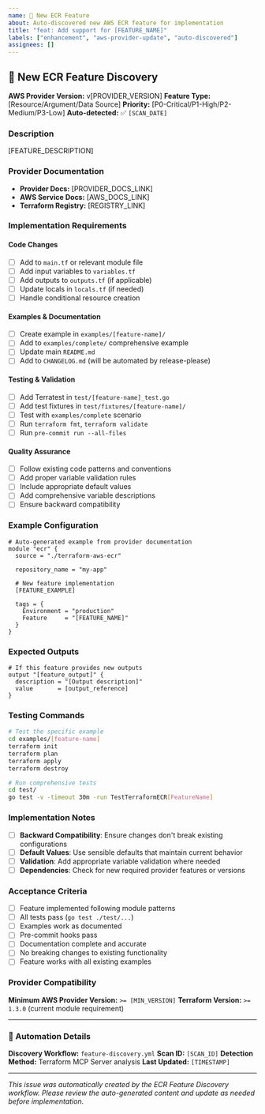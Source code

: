 ```yaml
---
name: 🚀 New ECR Feature
about: Auto-discovered new AWS ECR feature for implementation
title: "feat: Add support for [FEATURE_NAME]"
labels: ["enhancement", "aws-provider-update", "auto-discovered"]
assignees: []
---
```


## 🚀 New ECR Feature Discovery

**AWS Provider Version:** v[PROVIDER_VERSION]
**Feature Type:** [Resource/Argument/Data Source]
**Priority:** [P0-Critical/P1-High/P2-Medium/P3-Low]
**Auto-detected:** ✅ `[SCAN_DATE]`

### Description
<!-- Auto-extracted from AWS provider documentation -->
[FEATURE_DESCRIPTION]

### Provider Documentation
- **Provider Docs:** [PROVIDER_DOCS_LINK]
- **AWS Service Docs:** [AWS_DOCS_LINK]
- **Terraform Registry:** [REGISTRY_LINK]

### Implementation Requirements

#### Code Changes
- [ ] Add to `main.tf` or relevant module file
- [ ] Add input variables to `variables.tf`
- [ ] Add outputs to `outputs.tf` (if applicable)
- [ ] Update locals in `locals.tf` (if needed)
- [ ] Handle conditional resource creation

#### Examples & Documentation
- [ ] Create example in `examples/[feature-name]/`
- [ ] Add to `examples/complete/` comprehensive example
- [ ] Update main `README.md`
- [ ] Add to `CHANGELOG.md` (will be automated by release-please)

#### Testing & Validation
- [ ] Add Terratest in `test/[feature-name]_test.go`
- [ ] Add test fixtures in `test/fixtures/[feature-name]/`
- [ ] Test with `examples/complete` scenario
- [ ] Run `terraform fmt`, `terraform validate`
- [ ] Run `pre-commit run --all-files`

#### Quality Assurance
- [ ] Follow existing code patterns and conventions
- [ ] Add proper variable validation rules
- [ ] Include appropriate default values
- [ ] Add comprehensive variable descriptions
- [ ] Ensure backward compatibility

### Example Configuration
```hcl
# Auto-generated example from provider documentation
module "ecr" {
  source = "./terraform-aws-ecr"

  repository_name = "my-app"

  # New feature implementation
  [FEATURE_EXAMPLE]

  tags = {
    Environment = "production"
    Feature     = "[FEATURE_NAME]"
  }
}
```

### Expected Outputs
```hcl
# If this feature provides new outputs
output "[feature_output]" {
  description = "[Output description]"
  value       = [output_reference]
}
```

### Testing Commands
```bash
# Test the specific example
cd examples/[feature-name]
terraform init
terraform plan
terraform apply
terraform destroy

# Run comprehensive tests
cd test/
go test -v -timeout 30m -run TestTerraformECR[FeatureName]
```

### Implementation Notes
<!-- Additional context or considerations -->
- [ ] **Backward Compatibility**: Ensure changes don't break existing configurations
- [ ] **Default Values**: Use sensible defaults that maintain current behavior
- [ ] **Validation**: Add appropriate variable validation where needed
- [ ] **Dependencies**: Check for new required provider features or versions

### Acceptance Criteria
- [ ] Feature implemented following module patterns
- [ ] All tests pass (`go test ./test/...`)
- [ ] Examples work as documented
- [ ] Pre-commit hooks pass
- [ ] Documentation complete and accurate
- [ ] No breaking changes to existing functionality
- [ ] Feature works with all existing examples

### Provider Compatibility
**Minimum AWS Provider Version:** `>= [MIN_VERSION]`
**Terraform Version:** `>= 1.3.0` (current module requirement)

---

### 🤖 Automation Details
**Discovery Workflow:** `feature-discovery.yml`
**Scan ID:** `[SCAN_ID]`
**Detection Method:** Terraform MCP Server analysis
**Last Updated:** `[TIMESTAMP]`

---

*This issue was automatically created by the ECR Feature Discovery workflow. Please review the auto-generated content and update as needed before implementation.*
